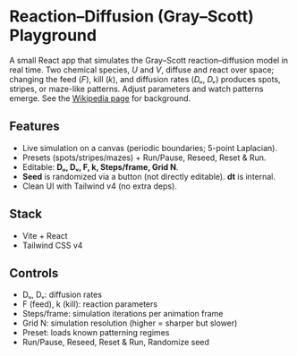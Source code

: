 # Reaction–Diffusion (Gray–Scott) Playground

A small React app that simulates the Gray–Scott reaction–diffusion model in real time. Two chemical species, *U* and *V*, diffuse and react over space; changing the feed (*F*), kill (*k*), and diffusion rates (*Dᵤ*, *Dᵥ*) produces spots, stripes, or maze-like patterns. Adjust parameters and watch patterns emerge. See the [Wikipedia page](https://en.wikipedia.org/wiki/Reaction%E2%80%93diffusion_system) for background.

## Features
- Live simulation on a canvas (periodic boundaries; 5-point Laplacian).
- Presets (spots/stripes/mazes) + Run/Pause, Reseed, Reset & Run.
- Editable: **Dᵤ, Dᵥ, F, k, Steps/frame, Grid N**.
- **Seed** is randomized via a button (not directly editable). **dt** is internal.
- Clean UI with Tailwind v4 (no extra deps).

## Stack
- Vite + React
- Tailwind CSS v4

## Controls
- Dᵤ, Dᵥ: diffusion rates
- F (feed), k (kill): reaction parameters
- Steps/frame: simulation iterations per animation frame
- Grid N: simulation resolution (higher = sharper but slower)
- Preset: loads known patterning regimes
- Run/Pause, Reseed, Reset & Run, Randomize seed

